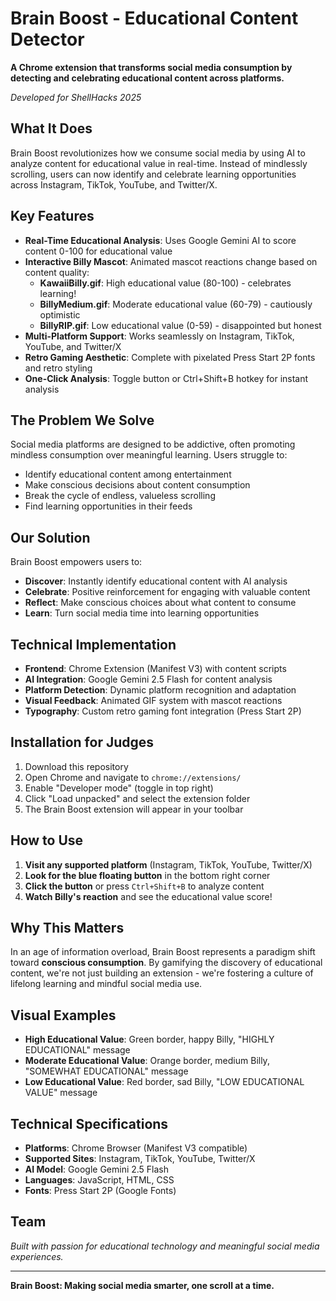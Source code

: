 # Brain Boost - Educational Content Detector

**A Chrome extension that transforms social media consumption by detecting and celebrating educational content across platforms.**

_Developed for ShellHacks 2025_

## What It Does

Brain Boost revolutionizes how we consume social media by using AI to analyze content for educational value in real-time. Instead of mindlessly scrolling, users can now identify and celebrate learning opportunities across Instagram, TikTok, YouTube, and Twitter/X.

## Key Features

- **Real-Time Educational Analysis**: Uses Google Gemini AI to score content 0-100 for educational value
- **Interactive Billy Mascot**: Animated mascot reactions change based on content quality:
  - **KawaiiBilly.gif**: High educational value (80-100) - celebrates learning!
  - **BillyMedium.gif**: Moderate educational value (60-79) - cautiously optimistic
  - **BillyRIP.gif**: Low educational value (0-59) - disappointed but honest
- **Multi-Platform Support**: Works seamlessly on Instagram, TikTok, YouTube, and Twitter/X
- **Retro Gaming Aesthetic**: Complete with pixelated Press Start 2P fonts and retro styling
- **One-Click Analysis**: Toggle button or Ctrl+Shift+B hotkey for instant analysis

## The Problem We Solve

Social media platforms are designed to be addictive, often promoting mindless consumption over meaningful learning. Users struggle to:

- Identify educational content among entertainment
- Make conscious decisions about content consumption
- Break the cycle of endless, valueless scrolling
- Find learning opportunities in their feeds

## Our Solution

Brain Boost empowers users to:

- **Discover**: Instantly identify educational content with AI analysis
- **Celebrate**: Positive reinforcement for engaging with valuable content
- **Reflect**: Make conscious choices about what content to consume
- **Learn**: Turn social media time into learning opportunities

## Technical Implementation

- **Frontend**: Chrome Extension (Manifest V3) with content scripts
- **AI Integration**: Google Gemini 2.5 Flash for content analysis
- **Platform Detection**: Dynamic platform recognition and adaptation
- **Visual Feedback**: Animated GIF system with mascot reactions
- **Typography**: Custom retro gaming font integration (Press Start 2P)

## Installation for Judges

1. Download this repository
2. Open Chrome and navigate to `chrome://extensions/`
3. Enable "Developer mode" (toggle in top right)
4. Click "Load unpacked" and select the extension folder
5. The Brain Boost extension will appear in your toolbar

## How to Use

1. **Visit any supported platform** (Instagram, TikTok, YouTube, Twitter/X)
2. **Look for the blue floating button** in the bottom right corner
3. **Click the button** or press `Ctrl+Shift+B` to analyze content
4. **Watch Billy's reaction** and see the educational value score!

## Why This Matters

In an age of information overload, Brain Boost represents a paradigm shift toward **conscious consumption**. By gamifying the discovery of educational content, we're not just building an extension - we're fostering a culture of lifelong learning and mindful social media use.

## Visual Examples

- **High Educational Value**: Green border, happy Billy, "HIGHLY EDUCATIONAL" message
- **Moderate Educational Value**: Orange border, medium Billy, "SOMEWHAT EDUCATIONAL" message
- **Low Educational Value**: Red border, sad Billy, "LOW EDUCATIONAL VALUE" message

## Technical Specifications

- **Platforms**: Chrome Browser (Manifest V3 compatible)
- **Supported Sites**: Instagram, TikTok, YouTube, Twitter/X
- **AI Model**: Google Gemini 2.5 Flash
- **Languages**: JavaScript, HTML, CSS
- **Fonts**: Press Start 2P (Google Fonts)

## Team

_Built with passion for educational technology and meaningful social media experiences._

---

**Brain Boost: Making social media smarter, one scroll at a time.**
